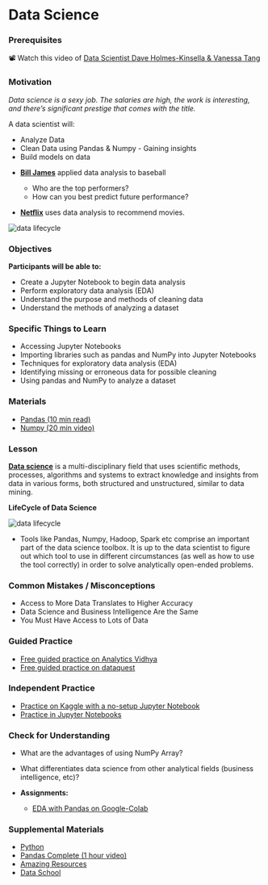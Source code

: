 # Data Science

### Prerequisites

📽️ Watch this video of [Data Scientist Dave Holmes-Kinsella & Vanessa Tang](https://www.dropbox.com/s/90ln5vfn3rywsl4/video1323043834.mp4?dl=0)

### Motivation

_Data science is a sexy job. The salaries are high, the work is interesting, and there’s significant prestige that comes with the title._

A data scientist will:

- Analyze Data
- Clean Data using Pandas & Numpy - Gaining insights
- Build models on data

* **[Bill James](https://en.wikipedia.org/wiki/Bill_James)** applied data analysis to baseball

  - Who are the top performers?
  - How can you best predict future performance?

* **[Netflix](https://www.netflix.com/)** uses data analysis to recommend movies.

![data lifecycle](https://github.com/Techtonica/curriculum/assets/41805952/dfad6960-d0c5-478f-aefb-49cc1b988f28)

### Objectives

**Participants will be able to:**

- Create a Jupyter Notebook to begin data analysis
- Perform exploratory data analysis (EDA)
- Understand the purpose and methods of cleaning data
- Understand the methods of analyzing a dataset

### Specific Things to Learn

- Accessing Jupyter Notebooks
- Importing libraries such as pandas and NumPy into Jupyter Notebooks
- Techniques for exploratory data analysis (EDA)
- Identifying missing or erroneous data for possible cleaning
- Using pandas and NumPy to analyze a dataset

### Materials

- [Pandas (10 min read)](https://pandas.pydata.org/docs/user_guide/10min.html)
- [Numpy (20 min video)](https://www.youtube.com/watch?v=8Mpc9ukltVA)

### Lesson

**[Data science](https://en.wikipedia.org/wiki/Data_science)** is a multi-disciplinary field that uses scientific methods, processes, algorithms and systems to extract knowledge and insights from data in various forms, both structured and unstructured, similar to data mining.

**LifeCycle of Data Science**

![data lifecycle](https://github.com/Techtonica/curriculum/assets/41805952/dfad6960-d0c5-478f-aefb-49cc1b988f28)

- Tools like Pandas, Numpy, Hadoop, Spark etc
  comprise an important part of the data science toolbox.
  It is up to the data scientist to figure out which tool to use in different
  circumstances (as well as how to use the tool correctly) in order to solve analytically
  open-ended problems.

### Common Mistakes / Misconceptions

- Access to More Data Translates to Higher Accuracy
- Data Science and Business Intelligence Are the Same
- You Must Have Access to Lots of Data

### Guided Practice

- [Free guided practice on Analytics Vidhya](https://courses.analyticsvidhya.com/courses/a-comprehensive-learning-path-to-become-a-data-scientist-in-2019)
- [Free guided practice on dataquest](https://www.dataquest.io/)

### Independent Practice

- [Practice on Kaggle with a no-setup Jupyter Notebook](https://www.kaggle.com/)
- [Practice in Jupyter Notebooks](https://jupyter.org)

### Check for Understanding

- What are the advantages of using NumPy Array?
- What differentiates data science from other analytical fields (business intelligence, etc)?

- **Assignments:**
  - [EDA with Pandas on Google-Colab](https://colab.research.google.com/drive/1LQzSDISFudcL6meC3NXFOIaCYqXjNH04)

### Supplemental Materials

- [Python](../electives/python.md)
- [Pandas Complete (1 hour video)](https://www.youtube.com/watch?v=vmEHCJofslg)
- [Amazing Resources](https://github.com/frontbenchHQ/Data-Science-Free)
- [Data School](https://www.dataschool.io/resources/)
